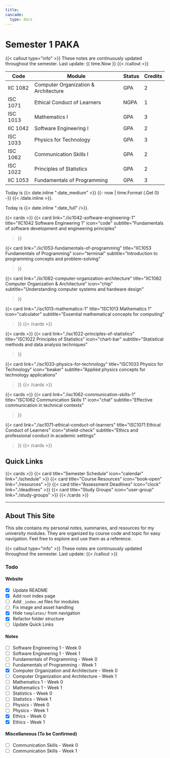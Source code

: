```yaml
---
title:
cascade:
  type: docs
---
```


# Semester 1 PAKA

{{< callout type="info" >}}
  These notes are continuously updated throughout the semester. Last update: {{ time.Now }}
{{< /callout >}}

| Code     | Module                               | Status | Credits |
| -------- | ------------------------------------ | ------ | ------- |
| IIC 1082 | Computer Organization & Architecture | GPA    | 2       |
| ISC 1071 | Ethical Conduct of Learners          | NGPA   | 1       |
| ISC 1013 | Mathematics I                        | GPA    | 3       |
| IIC 1042 | Software Engineering I               | GPA    | 2       |
| ISC 1033 | Physics for Technology               | GPA    | 3       |
| ISC 1062 | Communication Skills I               | GPA    | 2       |
| ISC 1022 | Principles of Statistics             | GPA    | 2       |
| IIC 1053 | Fundamentals of Programming          | GPA    | 3       |

Today is
{{< date.inline ":date_medium" >}}
  {{- now | time.Format (.Get 0) -}}
{{< /date.inline >}}.

Today is {{< date.inline ":date_full" />}}.

{{< cards >}}
  {{< card 
    link="./iic1042-software-engineering-1" 
    title="IIC1042 Software Engineering 1" 
    icon="code" 
    subtitle="Fundamentals of software development and engineering principles"
  >}}
  
  {{< card 
    link="./iic1053-fundamentals-of-programming" 
    title="IIC1053 Fundamentals of Programming" 
    icon="terminal" 
    subtitle="Introduction to programming concepts and problem-solving" 
  >}}
  
  {{< card 
    link="./iic1082-computer-organization-architecture" 
    title="IIC1082 Computer Organization & Architecture" 
    icon="chip" 
    subtitle="Understanding computer systems and hardware design" 
  >}}
  
  {{< card 
    link="./isc1013-mathematics-1" 
    title="ISC1013 Mathematics 1" 
    icon="calculator" 
    subtitle="Essential mathematical concepts for computing" 
  >}}
{{< /cards >}}

{{< cards >}}
  {{< card 
    link="./isc1022-principles-of-statistics" 
    title="ISC1022 Principles of Statistics" 
    icon="chart-bar" 
    subtitle="Statistical methods and data analysis techniques" 
  >}}
  
  {{< card 
    link="./isc1033-physics-for-technology" 
    title="ISC1033 Physics for Technology" 
    icon="beaker" 
    subtitle="Applied physics concepts for technology applications" 
  >}}
{{< /cards >}}

{{< cards >}}
  {{< card 
    link="./isc1062-communication-skills-1" 
    title="ISC1062 Communication Skills 1" 
    icon="chat" 
    subtitle="Effective communication in technical contexts" 
  >}}
  
  {{< card 
    link="./isc1071-ethical-conduct-of-learners" 
    title="ISC1071 Ethical Conduct of Learners" 
    icon="shield-check" 
    subtitle="Ethics and professional conduct in academic settings" 
  >}}
{{< /cards >}}

## Quick Links

{{< cards >}}
  {{< card title="Semester Schedule" icon="calendar" link="./schedule" >}}
  {{< card title="Course Resources" icon="book-open" link="./resources" >}}
  {{< card title="Assessment Deadlines" icon="clock" link="./deadlines" >}}
  {{< card title="Study Groups" icon="user-group" link="./study-groups" >}}
{{< /cards >}}

---

## About This Site

This site contains my personal notes, summaries, and resources for my university modules. They are organized by course code and topic for easy navigation. Feel free to explore and use them as a reference.

{{< callout type="info" >}}
  These notes are continuously updated throughout the semester. Last update:
{{< /callout >}}


### Todo 
#### Website
- [x] Update README
- [x] Add root index page
- [ ] Add `_index.md` files for modules
- [ ] Fix image and asset handling
- [x] Hide `templates/` from navigation
- [x] Refactor folder structure
- [ ] Update Quick Links

#### Notes
- [ ] Software Engineering 1 - Week 0
- [ ] Software Engineering 1 - Week 1
- [ ] Fundamentals of Programming - Week 0
- [ ] Fundamentals of Programming - Week 1
- [x] Computer Organization and Architecture - Week 0
- [ ] Computer Organization and Architecture - Week 1
- [ ] Mathematics 1 - Week 0
- [ ] Mathematics 1 - Week 1
- [ ] Statistics - Week 0
- [ ] Statistics - Week 1
- [ ] Physics - Week 0
- [ ] Physics - Week 1
- [x] Ethics - Week 0
- [x] Ethics - Week 1
#### Miscellaneous (To be Confirmed)
- [ ] Communication Skills - Week 0
- [ ] Communication Skills - Week 1
